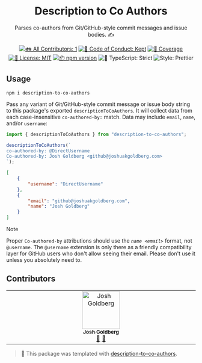 <h1 align="center">Description to Co Authors</h1>

<p align="center">Parses co-authors from Git/GitHub-style commit messages and issue bodies. ✍️</p>

<p align="center">
	<!-- prettier-ignore-start -->
	<!-- ALL-CONTRIBUTORS-BADGE:START - Do not remove or modify this section -->
	<a href="#contributors" target="_blank"><img alt="👪 All Contributors: 1" src="https://img.shields.io/badge/%F0%9F%91%AA_all_contributors-1-21bb42.svg" /></a>
<!-- ALL-CONTRIBUTORS-BADGE:END -->
	<!-- prettier-ignore-end -->
	<a href="https://github.com/JoshuaKGoldberg/description-to-co-authors/blob/main/.github/CODE_OF_CONDUCT.md" target="_blank"><img alt="🤝 Code of Conduct: Kept" src="https://img.shields.io/badge/%F0%9F%A4%9D_code_of_conduct-kept-21bb42" /></a>
	<a href="https://codecov.io/gh/JoshuaKGoldberg/description-to-co-authors" target="_blank"><img alt="🧪 Coverage" src="https://img.shields.io/codecov/c/github/JoshuaKGoldberg/description-to-co-authors?label=%F0%9F%A7%AA%20coverage" /></a>
	<a href="https://github.com/JoshuaKGoldberg/description-to-co-authors/blob/main/LICENSE.md" target="_blank"><img alt="📝 License: MIT" src="https://img.shields.io/badge/%F0%9F%93%9D_license-MIT-21bb42.svg"></a>
	<a href="http://npmjs.com/package/description-to-co-authors"><img alt="📦 npm version" src="https://img.shields.io/npm/v/description-to-co-authors?color=21bb42&label=%F0%9F%93%A6%20npm" /></a>
	<img alt="💪 TypeScript: Strict" src="https://img.shields.io/badge/%F0%9F%92%AA_typescript-strict-21bb42.svg" />
	<img alt="Style: Prettier" src="https://img.shields.io/badge/style-prettier-21bb42.svg" />
</p>

## Usage

```shell
npm i description-to-co-authors
```

Pass any variant of Git/GitHub-style commit message or issue body string to this package's exported `descriptionToCoAuthors`.
It will collect data from each case-insensitive `co-authored-by:` match.
Data may include `email`, `name`, and/or `username`:

```ts
import { descriptionToCoAuthors } from "description-to-co-authors";

descriptionToCoAuthors(`
co-authored-by: @DirectUsername
Co-authored-by: Josh Goldberg <github@joshuakgoldberg.com>
`);
```

```json
[
	{
		"username": "DirectUsername"
	},
	{
		"email": "github@joshuakgoldberg.com",
		"name": "Josh Goldberg"
	}
]
```

> [!NOTE]
> Proper `Co-authored-by` attributions should use the _`name <email>`_ format, not `@username`.
> The `@username` extension is only there as a friendly compatibility layer for GitHub users who don't allow seeing their email.
> Please don't use it unless you absolutely need to.

## Contributors

<!-- spellchecker: disable -->
<!-- ALL-CONTRIBUTORS-LIST:START - Do not remove or modify this section -->
<!-- prettier-ignore-start -->
<!-- markdownlint-disable -->
<table>
  <tbody>
    <tr>
      <td align="center" valign="top" width="14.28%"><a href="http://www.joshuakgoldberg.com"><img src="https://avatars.githubusercontent.com/u/3335181?v=4?s=100" width="100px;" alt="Josh Goldberg"/><br /><sub><b>Josh Goldberg</b></sub></a><br /><a href="#maintenance-JoshuaKGoldberg" title="Maintenance">🚧</a> <a href="#tool-JoshuaKGoldberg" title="Tools">🔧</a></td>
    </tr>
  </tbody>
</table>

<!-- markdownlint-restore -->
<!-- prettier-ignore-end -->

<!-- ALL-CONTRIBUTORS-LIST:END -->
<!-- spellchecker: enable -->

<!-- You can remove this notice if you don't want it 🙂 no worries! -->

> 💙 This package was templated with [description-to-co-authors](https://github.com/JoshuaKGoldberg/description-to-co-authors).
